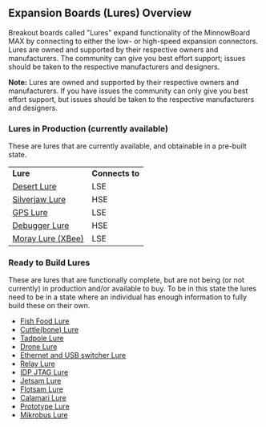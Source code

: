 ## Expansion Boards (Lures) Overview

Breakout boards called "Lures" expand functionality of the MinnowBoard MAX 
by connecting to either the low- or high-speed expansion connectors. Lures 
are owned and supported by their respective owners and manufacturers. The 
community can give you best effort support; issues should be taken to the 
respective manufacturers and designers.

**Note:** Lures are owned and supported by their respective owners and manufacturers. 
If you have issues the community can only give you best effort support, but 
issues should be taken to the respective manufacturers and designers.

### Lures in Production (currently available)

These are lures that are currently available, and obtainable in a pre-built state.

| |  |
|----|----|
|**Lure**    | **Connects to** | **Design files / License** | **Supplier** | 
| [Desert Lure](desert-lure) |  LSE  |  [GitHub](https://github.com/MinnowBoard-org/design-files/tree/master/expansion-boards-lures/desert-lure) / CC BY-SA 4.0  |  [Netgate](https://store.netgate.com/Lures/Desert.aspx)  |
| [Silverjaw Lure](silverjaw-lure) |  HSE  |  [GitHub](https://github.com/MinnowBoard-org/design-files/tree/master/expansion-boards-lures/desert-lure)  |  [Netgate](https://store.netgate.com/Lures/Desert.aspx)  |
| [GPS Lure](gps-lure) |  LSE  |  [GitHub](https://github.com/MinnowBoard-org/design-files/tree/master/expansion-boards-lures/desert-lure)  |  [Netgate](https://store.netgate.com/Lures/Desert.aspx)  |
| [Debugger Lure](debugger-lure) |  HSE  |  [GitHub](https://github.com/MinnowBoard-org/design-files/tree/master/expansion-boards-lures/desert-lure)  |  [Netgate](https://store.netgate.com/Lures/Desert.aspx)  |
| [Moray Lure (XBee)](moray-lure) |  LSE  |  [GitHub](https://github.com/MinnowBoard-org/design-files/tree/master/expansion-boards-lures/desert-lure)  |  [Netgate](https://store.netgate.com/Lures/Desert.aspx)  |


### Ready to Build Lures

These are lures that are functionally complete, but are not being (or not 
currently) in production and/or available to buy. To be in this state the 
lures need to be in a state where an individual has enough information to 
fully build these on their own.

- [Fish Food Lure](fish-food-lure)
- [Cuttle(bone) Lure](cuttlebone-lure)
- [Tadpole Lure](tadpole-lure)
- [Drone Lure](drone-lure)
- [Ethernet and USB switcher Lure](ethernet-usb-switcher-lure)
- [Relay Lure](relay-lure)
- [IDP JTAG Lure](idp-jtag-lure)
- [Jetsam Lure](jetsam-lure)
- [Flotsam Lure](flotsam-lure)
- [Calamari Lure](calamari-lure)
- [Prototype Lure](prototype-lure)
- [Mikrobus Lure](mikrobus-lure)
